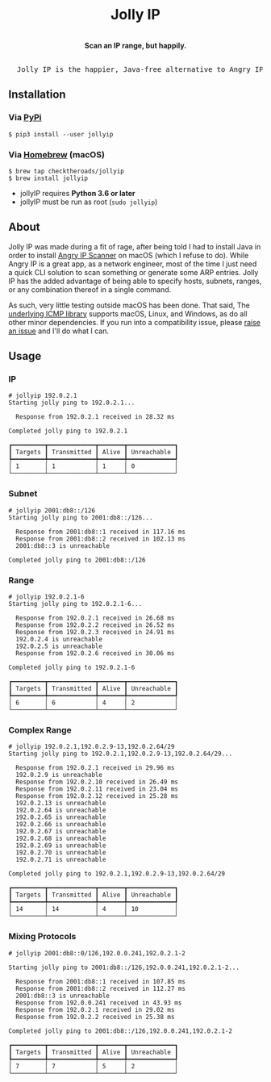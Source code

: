 <div align="center">
  <br/>
  <h1>Jolly IP</h1>
  <br/>
  <strong>Scan an IP range, but happily.</strong>
  <br/>
  <br/>
  <pre>
  Jolly IP is the happier, Java-free alternative to Angry IP Scanner.</pre>
</div>

## Installation

### Via [PyPi](https://pypi.org/project/jollyip)
```console
$ pip3 install --user jollyip
```

### Via [Homebrew](https://brew.sh/) (macOS)

```console
$ brew tap checktheroads/jollyip
$ brew install jollyip
```

- jollyIP requires **Python 3.6 or later**
- jollyIP must be run as root (`sudo jollyip`)

## About

Jolly IP was made during a fit of rage, after being told I had to install Java in order to install [Angry IP Scanner](https://angryip.org/) on macOS (which I refuse to do). While Angry IP is a great app, as a network engineer, most of the time I just need a quick CLI solution to scan something or generate some ARP entries. Jolly IP has the added advantage of being able to specify hosts, subnets, ranges, or any combination thereof in a single command.

As such, very little testing outside macOS has been done. That said, The [underlying ICMP library](https://github.com/ValentinBELYN/icmplib) supports macOS, Linux, and Windows, as do all other minor dependencies. If you run into a compatibility issue, please [raise an issue](https://github.com/checktheroads/jollyip/issues) and I'll do what I can.

## Usage

### IP

```console
# jollyip 192.0.2.1
Starting jolly ping to 192.0.2.1...

  Response from 192.0.2.1 received in 28.32 ms

Completed jolly ping to 192.0.2.1

┏━━━━━━━━━┳━━━━━━━━━━━━━┳━━━━━━━┳━━━━━━━━━━━━━┓
┃ Targets ┃ Transmitted ┃ Alive ┃ Unreachable ┃
┡━━━━━━━━━╇━━━━━━━━━━━━━╇━━━━━━━╇━━━━━━━━━━━━━┩
│ 1       │ 1           │ 1     │ 0           │
└─────────┴─────────────┴───────┴─────────────┘
```

### Subnet

```console
# jollyip 2001:db8::/126
Starting jolly ping to 2001:db8::/126...

  Response from 2001:db8::1 received in 117.16 ms
  Response from 2001:db8::2 received in 102.13 ms
  2001:db8::3 is unreachable

Completed jolly ping to 2001:db8::/126
```

### Range

```console
# jollyip 192.0.2.1-6
Starting jolly ping to 192.0.2.1-6...

  Response from 192.0.2.1 received in 26.68 ms
  Response from 192.0.2.2 received in 26.52 ms
  Response from 192.0.2.3 received in 24.91 ms
  192.0.2.4 is unreachable
  192.0.2.5 is unreachable
  Response from 192.0.2.6 received in 30.06 ms

Completed jolly ping to 192.0.2.1-6

┏━━━━━━━━━┳━━━━━━━━━━━━━┳━━━━━━━┳━━━━━━━━━━━━━┓
┃ Targets ┃ Transmitted ┃ Alive ┃ Unreachable ┃
┡━━━━━━━━━╇━━━━━━━━━━━━━╇━━━━━━━╇━━━━━━━━━━━━━┩
│ 6       │ 6           │ 4     │ 2           │
└─────────┴─────────────┴───────┴─────────────┘
```

### Complex Range
```console
# jollyip 192.0.2.1,192.0.2.9-13,192.0.2.64/29
Starting jolly ping to 192.0.2.1,192.0.2.9-13,192.0.2.64/29...

  Response from 192.0.2.1 received in 29.96 ms
  192.0.2.9 is unreachable
  Response from 192.0.2.10 received in 26.49 ms
  Response from 192.0.2.11 received in 23.04 ms
  Response from 192.0.2.12 received in 25.28 ms
  192.0.2.13 is unreachable
  192.0.2.64 is unreachable
  192.0.2.65 is unreachable
  192.0.2.66 is unreachable
  192.0.2.67 is unreachable
  192.0.2.68 is unreachable
  192.0.2.69 is unreachable
  192.0.2.70 is unreachable
  192.0.2.71 is unreachable

Completed jolly ping to 192.0.2.1,192.0.2.9-13,192.0.2.64/29

┏━━━━━━━━━┳━━━━━━━━━━━━━┳━━━━━━━┳━━━━━━━━━━━━━┓
┃ Targets ┃ Transmitted ┃ Alive ┃ Unreachable ┃
┡━━━━━━━━━╇━━━━━━━━━━━━━╇━━━━━━━╇━━━━━━━━━━━━━┩
│ 14      │ 14          │ 4     │ 10          │
└─────────┴─────────────┴───────┴─────────────┘
```

### Mixing Protocols
```console
# jollyip 2001:db8::0/126,192.0.0.241,192.0.2.1-2

Starting jolly ping to 2001:db8::/126,192.0.0.241,192.0.2.1-2...

  Response from 2001:db8::1 received in 107.85 ms
  Response from 2001:db8::2 received in 112.27 ms
  2001:db8::3 is unreachable
  Response from 192.0.0.241 received in 43.93 ms
  Response from 192.0.2.1 received in 29.02 ms
  Response from 192.0.2.2 received in 25.38 ms

Completed jolly ping to 2001:db8::/126,192.0.0.241,192.0.2.1-2

┏━━━━━━━━━┳━━━━━━━━━━━━━┳━━━━━━━┳━━━━━━━━━━━━━┓
┃ Targets ┃ Transmitted ┃ Alive ┃ Unreachable ┃
┡━━━━━━━━━╇━━━━━━━━━━━━━╇━━━━━━━╇━━━━━━━━━━━━━┩
│ 7       │ 7           │ 5     │ 2           │
└─────────┴─────────────┴───────┴─────────────┘
```